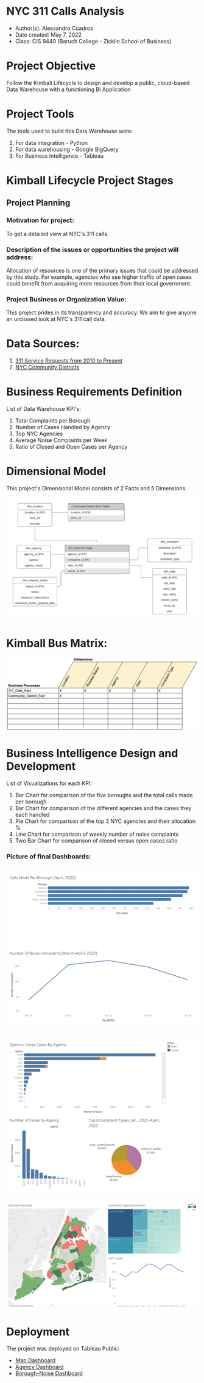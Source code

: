# NYC 311 Calls Analysis
- Author(s): Alessandro Cuadros
- Date created: May 7, 2022
- Class: CIS 9440 (Baruch College - Zicklin School of Business)

# Project Objective 
Follow the Kimball Lifecycle to design and develop a public, cloud-based Data Warehouse with a functioning BI Application

# Project Tools
The tools used to build this Data Warehouse were:
1. For data integration - Python
2. For data warehousing - Google BigQuery
3. For Business Intelligence - Tableau

# Kimball Lifecycle Project Stages

## Project Planning

### Motivation for project:
To get a detailed view at NYC's 311 calls. 

### Description of the issues or opportunities the project will address:
Allocation of resources is one of the primary issues that could be addressed by this study. For example, agencies who see higher traffic of open cases could benefit from acquiring more resources from their local government.

### Project Business or Organization Value:
This project prides in its transparency and accuracy. We aim to give anyone an unbiased look at NYC's 311 call data.

# Data Sources:
1. [311 Service Requests from 2010 to Present](https://data.cityofnewyork.us/Social-Services/311-Service-Requests-from-2010-to-Present/erm2-nwe9)
2. [NYC Community Districts](https://data.cityofnewyork.us/City-Government/Community-Districts/yfnk-k7r4)

# Business Requirements Definition

List of Data Warehouse KPI's:
1. Total Complaints per Borough
2. Number of Cases Handled by Agency
3. Top NYC Agencies
4. Average Noise Complaints per Week
5. Ratio of Closed and Open Cases per Agency

# Dimensional Model

This project's Dimensional Model consists of 2 Facts and 5 Dimensions

![Alt text](https://raw.githubusercontent.com/alescuad/nyc-311-calls-analysis/main/img/dimension_model.png)

# Kimball Bus Matrix:

![Alt text](https://raw.githubusercontent.com/alescuad/nyc-311-calls-analysis/main/img/kimball_bus_matrix.png)

# Business Intelligence Design and Development

List of Visualizations for each KPI:
1. Bar Chart for comparison of the five boroughs and the total calls made per borough
2. Bar Chart for comparison of the different agencies and the cases they each handled
3. Pie Chart for comparison of the top 3 NYC agencies and their allocation %
4. Line Chart for comparison of weekly number of noise complaints 
5. Two Bar Chart for comparison of closed versus open cases ratio

### Picture of final Dashboards:

![Alt text](https://raw.githubusercontent.com/alescuad/nyc-311-calls-analysis/main/img/boro_noise_dashboard.png)
---
![Alt text](https://raw.githubusercontent.com/alescuad/nyc-311-calls-analysis/main/img/agency_complaint_dashboard.png)
---
![Alt text](https://raw.githubusercontent.com/alescuad/nyc-311-calls-analysis/main/img/map_dashboard.png)

# Deployment

The project was deployed on Tableau Public:
- [Map Dashboard](https://public.tableau.com/views/CommunityDistrictBreakdown/MapDashboard?:language=en-US&:display_count=n&:origin=viz_share_link)
- [Agency Dashboard](https://public.tableau.com/views/CIS9440-Group9-AgencyDashboardNYC311Calls/AgencyDashboard?:language=en-US&:display_count=n&:origin=viz_share_link)
- [Borough-Noise Dashboard](https://public.tableau.com/views/CIS9440-Group9-Borough-NoiseNYC311Calls/Borough-NoiseDashboard?:language=en-US&:display_count=n&:origin=viz_share_link)

